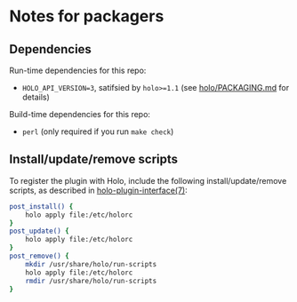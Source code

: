 # Notes for packagers

## Dependencies

Run-time dependencies for this repo:

* `HOLO_API_VERSION=3`, satifsied by `holo>=1.1` (see [holo/PACKAGING.md](https://github.com/holocm/holo/blob/master/PACKAGING.md) for details)

Build-time dependencies for this repo:

* `perl` (only required if you run `make check`)

## Install/update/remove scripts

To register the plugin with Holo, include the following install/update/remove scripts, as described in [holo-plugin-interface(7)](https://github.com/holocm/holo/blob/master/doc/holo-plugin-interface.7.pod):

```bash
post_install() {
    holo apply file:/etc/holorc
}
post_update() {
    holo apply file:/etc/holorc
}
post_remove() {
    mkdir /usr/share/holo/run-scripts
    holo apply file:/etc/holorc
    rmdir /usr/share/holo/run-scripts
}
```
